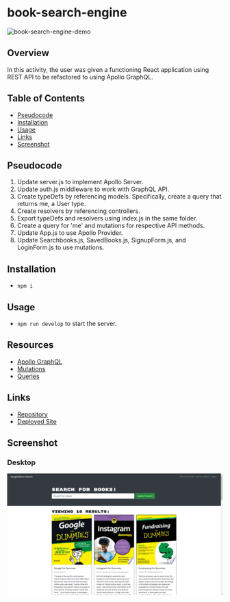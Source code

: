 # book-search-engine

![book-search-engine-demo](./media/demos/book-search-engine-demo.gif)

## Overview
In this activity, the user was given a functioning React application using REST API to be refactored to using Apollo GraphQL. 

## Table of Contents
 - [Pseudocode](#pseudocode)  
 - [Installation](#installation) 
 - [Usage](#usage) 
 - [Links](#links)
 - [Screenshot](#screenshot)

## Pseudocode
1. Update server.js to implement Apollo Server.
2. Update auth.js middleware to work with GraphQL API.
3. Create typeDefs by referencing models. Specifically, create a query that returns me, a User type.
4. Create resolvers by referencing controllers.
5. Export typeDefs and resolvers using index.js in the same folder.
6. Create a query for 'me' and mutations for respective API methods.
7. Update App.js to use Apollo Provider.
8. Update Searchbooks.js, SavedBooks.js, SignupForm.js, and LoginForm.js to use mutations.

## Installation
-  ```npm i```

## Usage
- ```npm run develop``` to start the server.

## Resources
- [Apollo GraphQL](https://www.apollographql.com/docs/)
- [Mutations](https://www.apollographql.com/docs/react/data/mutations/)
- [Queries](https://www.apollographql.com/docs/react/data/queries/)

## Links
- [Repository](https://github.com/huirayj/book-search-engine)
- [Deployed Site](https://budget-tracker-huirayj.herokuapp.com/)

## Screenshot
### Desktop
![Google Book Search Desktop](./media/screenshots/book-search-engine-desktop.png)
